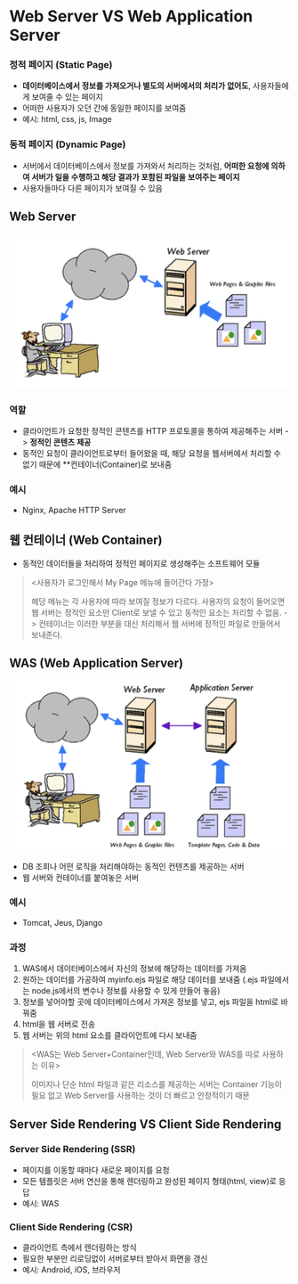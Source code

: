# Web Server VS Web Application Server
### 정적 페이지 (Static Page)
- **데이터베이스에서 정보를 가져오거나 별도의 서버에서의 처리가 없어도**, 사용자들에게 보여줄 수 있는 페이지
- 어떠한 사용자가 오던 간에 동일한 페이지를 보여줌
- 예시: html, css, js, Image 

### 동적 페이지 (Dynamic Page)
- 서버에서 데이터베이스에서 정보를 가져와서 처리하는 것처럼, **어떠한 요청에 의하여 서버가 일을 수행하고 해당 결과가 포함된 파일을 보여주는 페이지**
- 사용자들마다 다른 페이지가 보여질 수 있음

## Web Server

![1](2021-02-15-21-44-27.png)

### 역할
- 클라이언트가 요청한 정적인 콘텐츠를 HTTP 프로토콜을 통하여 제공해주는 서버 -> **정적인 콘텐츠 제공**
- 동적인 요청이 클라이언트로부터 들어왔을 때, 해당 요청을 웹서버에서 처리할 수 없기 때문에 **컨테이너(Container)로 보내줌
### 예시
- Nginx, Apache HTTP Server

## 웹 컨테이너 (Web Container)
- 동적인 데이터들을 처리하여 정적인 페이지로 생성해주는 소프트웨어 모듈
> <사용자가 로그인해서 My Page 메뉴에 들어간다 가정>
>
> 해당 메뉴는 각 사용자에 따라 보여질 정보가 다르다. 사용자의 요청이 들어오면 웹 서버는 정적인 요소만 Client로 보낼 수 있고 동적인 요소는 처리할 수 없음.
> -> 컨테이너는 이러한 부분을 대신 처리해서 웹 서버에 정적인 파일로 만들어서 보내준다.

## WAS (Web Application Server)

![2](2021-02-15-21-45-01.png)

- DB 조회나 어떤 로직을 처리해야하는 동적인 컨텐츠를 제공하는 서버
- 웹 서버와 컨테이너를 붙여놓은 서버
### 예시
- Tomcat, Jeus, Django
### 과정
1. WAS에서 데이터베이스에서 자신의 정보에 해당하는 데이터를 가져옴
2. 원하는 데이터를 가공하여 myinfo.ejs 파일로 해당 데이터를 보내줌 (.ejs 파일에서는 node.js에서의 변수나 정보를 사용할 수 있게 만들어 놓음)
3. 정보를 넣어야할 곳에 데이터베이스에서 가져온 정보를 넣고, ejs 파일을 html로 바꿔줌
4. html을 웹 서버로 전송 
5. 웹 서버는 위의 html 요소를 클라이언트에 다시 보내줌 

> <WAS는 Web Server+Container인데, Web Server와 WAS를 따로 사용하는 이유>
>
> 이미지나 단순 html 파일과 같은 리소스를 제공하는 서버는 Container 기능이 필요 없고 Web Server를 사용하는 것이 더 빠르고 안정적이기 때문

## Server Side Rendering VS Client Side Rendering
### Server Side Rendering (SSR)
- 페이지를 이동할 때마다 새로운 페이지를 요청
- 모든 템플릿은 서버 연산을 통해 렌더링하고 완성된 페이지 형태(html, view)로 응답
- 예시: WAS

### Client Side Rendering (CSR)
- 클라이언트 측에서 렌더링하는 방식
- 필요한 부분만 리로딩없이 서버로부터 받아서 화면을 갱신 
- 예시: Android, iOS, 브라우저
